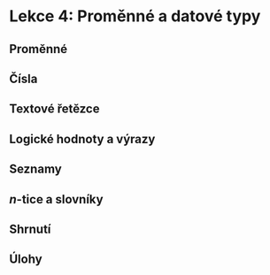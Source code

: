 # Lekce 4: Proměnné a datové typy

## Proměnné

## Čísla

## Textové řetězce

## Logické hodnoty a výrazy

## Seznamy

## *n*-tice a slovníky

## Shrnutí

## Úlohy
